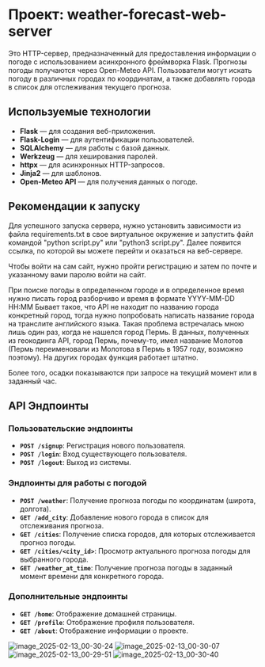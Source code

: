 ﻿# Проект: weather-forecast-web-server

Это HTTP-сервер, предназначенный для предоставления информации о погоде с использованием асинхронного фреймворка Flask. Прогнозы погоды получаются через Open-Meteo API. Пользователи могут искать погоду в различных городах по координатам, а также добавлять города в список для отслеживания текущего прогноза.

## Используемые технологии
- **Flask** — для создания веб-приложения.
- **Flask-Login** — для аутентификации пользователей.
- **SQLAlchemy** — для работы с базой данных.
- **Werkzeug** — для хеширования паролей.
- **httpx** — для асинхронных HTTP-запросов.
- **Jinja2** — для шаблонов.
- **Open-Meteo API** — для получения данных о погоде.


## Рекомендации к запуску
Для успешного запуска сервера, нужно установить зависимости из файла requirements.txt в свое виртуальное окружение и запустить файл командой "python script.py" или "python3 script.py".
Далее появится ссылка, по которой вы можете перейти и оказаться на веб-сервере.

Чтобы войти на сам сайт, нужно пройти регистрацию и затем по почте и указанному вами паролю войти на сайт.

При поиске погоды в определенном городе и в определенное время нужно писать город разборчиво и время в формате YYYY-MM-DD HH:MM
Бывает такое, что API не находит по названию города конкретный город, тогда нужно попробовать написать название города на транслите английского языка. 
Такая проблема встречалась мною лишь один раз, когда не нашелся город Пермь. В данных, полученных из геокодинга API, город Пермь, почему-то, имел название Молотов (Пермь переименовали из Молотова в Пермь в 1957 году, возможно поэтому). 
На других городах функция работает штатно.

Более того, осадки показываются при запросе на текущий момент или в заданный час.

## API Эндпоинты

### Пользовательские эндпоинты
- **`POST /signup`**: Регистрация нового пользователя.
- **`POST /login`**: Вход существующего пользователя.
- **`POST /logout`**: Выход из системы.

### Эндпоинты для работы с погодой
- **`POST /weather`**: Получение прогноза погоды по координатам (широта, долгота).
- **`GET /add_city`**: Добавление нового города в список для отслеживания прогноза.
- **`GET /cities`**: Получение списка городов, для которых отслеживается прогноз погоды.
- **`GET /cities/<city_id>`**: Просмотр актуального прогноза погоды для выбранного города.
- **`GET /weather_at_time`**: Получение прогноза погоды в заданный момент времени для конкретного города.

### Дополнительные эндпоинты
- **`GET /home`**: Отображение домашней страницы.
- **`GET /profile`**: Отображение профиля пользователя.
- **`GET /about`**: Отображение информации о проекте.

![image_2025-02-13_00-30-24](https://github.com/user-attachments/assets/f689d332-cfcd-4108-8154-ca349d6be2f3)
![image_2025-02-13_00-30-07](https://github.com/user-attachments/assets/7ffaae54-000c-4845-a7e5-2c6a024d12e3)
![image_2025-02-13_00-29-51](https://github.com/user-attachments/assets/85635837-9453-43d4-b9a9-086ce3a375c7)
![image_2025-02-13_00-30-40](https://github.com/user-attachments/assets/e03f4548-3743-47a5-8c02-3eeea65ae607)

